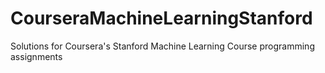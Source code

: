 # CourseraMachineLearningStanford
Solutions for Coursera's Stanford Machine Learning Course programming assignments
